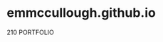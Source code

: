 # emmccullough.github.io
210 PORTFOLIO 

<!DOCTYPE html>

<html>

<head lang="en">

<meta charset="UTF-8">

<title>Hello World!</title>




<link rel="stylesheet" type="text/css" href="style.css" />




</head>
